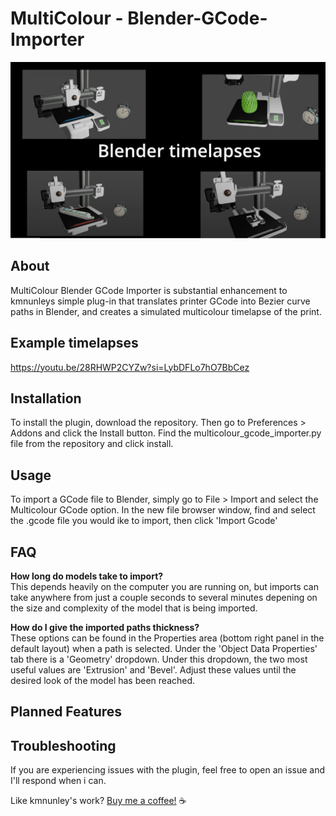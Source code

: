 # MultiColour - Blender-GCode-Importer

![Youtube Thumbnail](/images/YoutubeThumbnail.png)


## About

MultiColour Blender GCode Importer is substantial enhancement to kmnunleys simple plug-in that translates printer GCode into Bezier curve paths in Blender, and creates a simulated multicolour timelapse of the print.

## Example timelapses
https://youtu.be/28RHWP2CYZw?si=LybDFLo7hO7BbCez


## Installation
To install the plugin, download the repository. Then go to Preferences > Addons and click the Install button. Find the multicolour_gcode_importer.py file from the repository and click install.

## Usage
To import a GCode file to Blender, simply go to File > Import and select the Multicolour GCode option. In the new file browser window, find and select the .gcode file you would ike to import, then click 'Import Gcode'

## FAQ
**How long do models take to import?**<br>
This depends heavily on the computer you are running on, but imports can take anywhere from just a couple seconds to several minutes depening on the size and complexity of the model that is being imported.

**How do I give the imported paths thickness?**<br>
These options can be found in the Properties area (bottom right panel in the default layout) when a path is selected. Under the 'Object Data Properties' tab there is a 'Geometry' dropdown. Under this dropdown, the two most useful values are 'Extrusion' and 'Bevel'. Adjust these values until the desired look of the model has been reached.

## Planned Features


## Troubleshooting
If you are experiencing issues with the plugin, feel free to open an issue and I'll respond when i can.


Like kmnunley's work?
[Buy me a coffee!](https://www.buymeacoffee.com/kmnunley) :coffee:
